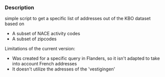 ### Description
simple script to get a specific list of addresses out of the KBO dataset based on
- A subset of NACE activity codes
- A subset of zipcodes


Limitations of the current version:
- Was created for a specific query in Flanders, so it isn't adapted to take into account French addresses
- It doesn't utilize the adresses of the 'vestigingen'